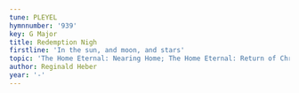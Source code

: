 ```yaml
---
tune: PLEYEL
hymnnumber: '939'
key: G Major
title: Redemption Nigh
firstline: 'In the sun, and moon, and stars'
topic: 'The Home Eternal: Nearing Home; The Home Eternal: Return of Christ'
author: Reginald Heber
year: '-'
---
```

